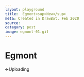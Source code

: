 ```yaml
---
layout: playground
title:  Egmont<sup>New</sup>
meta: Created in DrawBot. Feb 2020
source: 
category: post
image: egmont-01.gif
---
```


# Egmont
✈️Uploading


